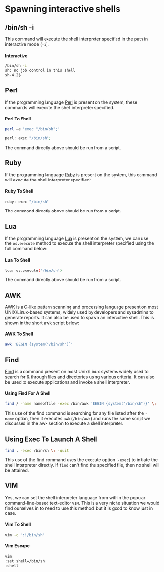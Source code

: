 # Spawning interactive shells
## /bin/sh -i

This command will execute the shell interpreter specified in the path in interactive mode (`-i`).
#### Interactive

```bash
/bin/sh -i
sh: no job control in this shell
sh-4.2$
```
## Perl

If the programming language [Perl](https://www.perl.org/) is present on the system, these commands will execute the shell interpreter specified.
#### Perl To Shell

```bash
perl —e 'exec "/bin/sh";'
```

```bash
perl: exec "/bin/sh";
```

The command directly above should be run from a script.
## Ruby

If the programming language [Ruby](https://www.ruby-lang.org/en/) is present on the system, this command will execute the shell interpreter specified:
#### Ruby To Shell

```bash
ruby: exec "/bin/sh"
```

The command directly above should be run from a script.
## Lua

If the programming language [Lua](https://www.lua.org/) is present on the system, we can use the `os.execute` method to execute the shell interpreter specified using the full command below:
#### Lua To Shell

```bash
lua: os.execute('/bin/sh')
```

The command directly above should be run from a script.
## AWK

[AWK](https://man7.org/linux/man-pages/man1/awk.1p.html) is a C-like pattern scanning and processing language present on most UNIX/Linux-based systems, widely used by developers and sysadmins to generate reports. It can also be used to spawn an interactive shell. This is shown in the short awk script below:
#### AWK To Shell

```bash
awk 'BEGIN {system("/bin/sh")}'
```
## Find

[Find](https://man7.org/linux/man-pages/man1/find.1.html) is a command present on most Unix/Linux systems widely used to search for & through files and directories using various criteria. It can also be used to execute applications and invoke a shell interpreter.
#### Using Find For A Shell

```bash
find / -name nameoffile -exec /bin/awk 'BEGIN {system("/bin/sh")}' \;
```

This use of the find command is searching for any file listed after the `-name` option, then it executes `awk` (`/bin/awk`) and runs the same script we discussed in the awk section to execute a shell interpreter.
## Using Exec To Launch A Shell

```bash
find . -exec /bin/sh \; -quit
```

This use of the find command uses the execute option (`-exec`) to initiate the shell interpreter directly. If `find` can't find the specified file, then no shell will be attained.
## VIM

Yes, we can set the shell interpreter language from within the popular command-line-based text-editor `VIM`. This is a very niche situation we would find ourselves in to need to use this method, but it is good to know just in case.
#### Vim To Shell

```bash
vim -c ':!/bin/sh'
```
#### Vim Escape

```bash
vim
:set shell=/bin/sh
:shell
```
